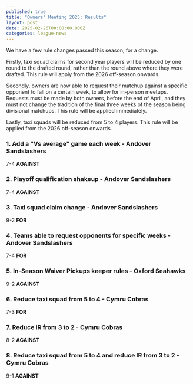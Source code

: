 ```yaml
---
published: true
title: "Owners' Meeting 2025: Results"
layout: post
date: 2025-02-26T00:00:00.000Z
categories: league-news
---
```


We have a few rule changes passed this season, for a change. 

Firstly, taxi squad claims for second year players will be reduced by one round to the drafted round, rather than the round above where they were drafted. This rule will apply from the 2026 off-season onwards.

Secondly, owners are now able to request their matchup against a specific opponent to fall on a certain week, to allow for in-person meetups. Requests must be made by both owners, before the end of April, and they must not change the tradition of the final three weeks of the season being divisional matchups. This rule will be applied immediately.

Lastly, taxi squads will be reduced from 5 to 4 players. This rule will be applied from the 2026 off-season onwards.

### 1. Add a "Vs average" game each week - Andover Sandslashers

7-4 **AGAINST**

### 2. Playoff qualification shakeup - Andover Sandslashers

7-4 **AGAINST**

### 3. Taxi squad claim change - Andover Sandslashers

9-2 **FOR**

### 4. Teams able to request opponents for specific weeks - Andover Sandslashers

7-4 **FOR**

### 5. In-Season Waiver Pickups keeper rules - Oxford Seahawks

9-2 **AGAINST**

### 6. Reduce taxi squad from 5 to 4 - Cymru Cobras

7-3 **FOR**

### 7. Reduce IR from 3 to 2 - Cymru Cobras

8-2 **AGAINST**

### 8. Reduce taxi squad from 5 to 4 and reduce IR from 3 to 2 - Cymru Cobras

9-1 **AGAINST**
